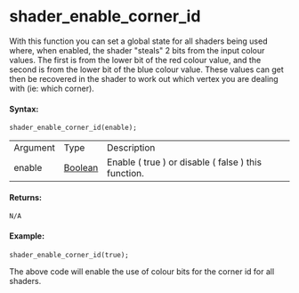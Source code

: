 # shader_enable_corner_id

With this function you can set a global state for all shaders being used
where, when enabled, the shader "steals" 2 bits from the input colour
values. The first is from the lower bit of the red colour value, and the
second is from the lower bit of the blue colour value. These values can
get then be recovered in the shader to work out which vertex you
are dealing with (ie: which corner).

#### Syntax:

``` gml
shader_enable_corner_id(enable);
```

|          |                                                                            |                                                         |
|----------|----------------------------------------------------------------------------|---------------------------------------------------------|
| Argument | Type                                                                       | Description                                             |
| enable   |  [Boolean](../../../../../GameMaker_Language/GML_Overview/Data_Types)  | Enable ( true ) or disable ( false ) this function.     |

#### Returns:

``` gml
N/A
```

#### Example:

``` gml
shader_enable_corner_id(true);
```

The above code will enable the use of colour bits for the corner id for
all shaders.
